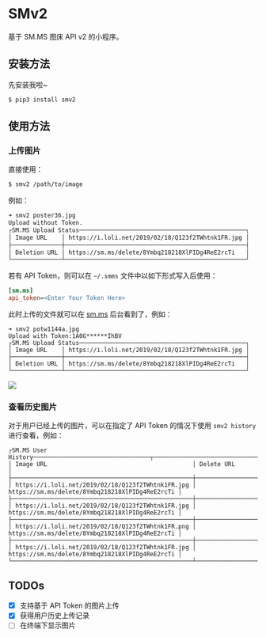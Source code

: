 # SMv2

基于 SM.MS 图床 API v2 的小程序。

## 安装方法

先安装我啦~

```bash
$ pip3 install smv2
```

## 使用方法

### 上传图片

直接使用：

```bash
$ smv2 /path/to/image
```
例如：
```bash
➜ smv2 poster36.jpg
Upload without Token.
┌SM.MS Upload Status───────────────────────────────────────────────┐
│ Image URL    │ https://i.loli.net/2019/02/18/Q123f2TWhtnk1FR.jpg │
├──────────────┼───────────────────────────────────────────────────┤
│ Deletion URL │ https://sm.ms/delete/8Ymbq218218XlPIDg4ReE2rcTi   │
└──────────────┴───────────────────────────────────────────────────┘
```

若有 API Token，则可以在 `~/.smms` 文件中以如下形式写入后使用：

```ini
[sm.ms]
api_token=<Enter Your Token Here>
```

此时上传的文件就可以在 [sm.ms](https://sm.ms) 后台看到了，例如：

```
➜ smv2 potw1144a.jpg
Upload with Token:1A0G******IhBV
┌SM.MS Upload Status───────────────────────────────────────────────┐
│ Image URL    │ https://i.loli.net/2019/02/18/Q123f2TWhtnk1FR.jpg │
├──────────────┼───────────────────────────────────────────────────┤
│ Deletion URL │ https://sm.ms/delete/8Ymbq218218XlPIDg4ReE2rcTi   │
└──────────────┴───────────────────────────────────────────────────┘

```

![](https://i.loli.net/2019/08/04/3e8R1IAT4zsOlVu.png)

### 查看历史图片

对于用户已经上传的图片，可以在指定了 API Token 的情况下使用 `smv2 history` 进行查看，例如：

```
┌SM.MS User History─────────────────────────────────┬─────────────────────────────────────────────────┐
│ Image URL                                         │ Delete URL                                      │
├───────────────────────────────────────────────────┼─────────────────────────────────────────────────┤
│ https://i.loli.net/2019/02/18/Q123f2TWhtnk1FR.jpg │ https://sm.ms/delete/8Ymbq218218XlPIDg4ReE2rcTi │
├───────────────────────────────────────────────────┼─────────────────────────────────────────────────┤
│ https://i.loli.net/2019/02/18/Q123f2TWhtnk1FR.jpg │ https://sm.ms/delete/8Ymbq218218XlPIDg4ReE2rcTi │
├───────────────────────────────────────────────────┼─────────────────────────────────────────────────┤
│ https://i.loli.net/2019/02/18/Q123f2TWhtnk1FR.png │ https://sm.ms/delete/8Ymbq218218XlPIDg4ReE2rcTi │
├───────────────────────────────────────────────────┼─────────────────────────────────────────────────┤
│ https://i.loli.net/2019/02/18/Q123f2TWhtnk1FR.jpg │ https://sm.ms/delete/8Ymbq218218XlPIDg4ReE2rcTi │
└───────────────────────────────────────────────────┴─────────────────────────────────────────────────┘
```

## TODOs

- [x] 支持基于 API Token 的图片上传
- [x] 获得用户历史上传记录
- [ ] 在终端下显示图片
